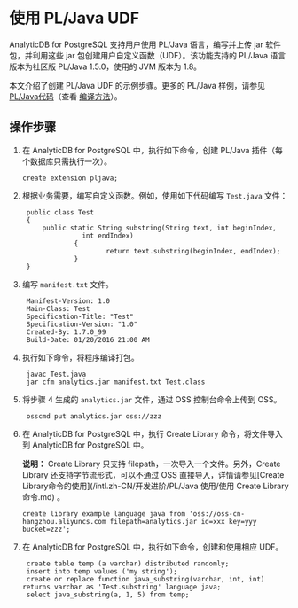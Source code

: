 # 使用 PL/Java UDF

AnalyticDB for PostgreSQL 支持用户使用 PL/Java 语言，编写并上传 jar 软件包，并利用这些 jar 包创建用户自定义函数（UDF）。该功能支持的 PL/Java 语言版本为社区版 PL/Java 1.5.0，使用的 JVM 版本为 1.8。

本文介绍了创建 PL/Java UDF 的示例步骤。更多的 PL/Java 样例，请参见 [PL/Java代码](https://github.com/tada/pljava/tree/master/pljava-examples/src/main/java/org/postgresql/pljava/example)（查看 [编译方法](https://tada.github.io/pljava/build/build.html)）。

## 操作步骤

1.  在 AnalyticDB for PostgreSQL 中，执行如下命令，创建 PL/Java 插件（每个数据库只需执行一次）。

    ```
    create extension pljava;
    ```

2.  根据业务需要，编写自定义函数。例如，使用如下代码编写 `Test.java` 文件：

    ```
     public class Test
     {
         public static String substring(String text, int beginIndex,
                   int endIndex)
                 {
                         return text.substring(beginIndex, endIndex);
                 }
     }
    ```

3.  编写 `manifest.txt` 文件。

    ```
     Manifest-Version: 1.0
     Main-Class: Test
     Specification-Title: "Test"
     Specification-Version: "1.0"
     Created-By: 1.7.0_99
     Build-Date: 01/20/2016 21:00 AM
    ```

4.  执行如下命令，将程序编译打包。

    ```
     javac Test.java
     jar cfm analytics.jar manifest.txt Test.class
    ```

5.  将步骤 4 生成的 `analytics.jar` 文件，通过 OSS 控制台命令上传到 OSS。

    ```
     osscmd put analytics.jar oss://zzz
    ```

6.  在 AnalyticDB for PostgreSQL 中，执行 Create Library 命令，将文件导入到 AnalyticDB for PostgreSQL 中。

    **说明：** Create Library 只支持 filepath，一次导入一个文件。另外，Create Library 还支持字节流形式，可以不通过 OSS 直接导入，详情请参见[Create Library命令的使用](/intl.zh-CN/开发进阶/PL/Java 使用/使用 Create Library 命令.md) 。

    ```
    create library example language java from 'oss://oss-cn-hangzhou.aliyuncs.com filepath=analytics.jar id=xxx key=yyy bucket=zzz';
    ```

7.  在 AnalyticDB for PostgreSQL 中，执行如下命令，创建和使用相应 UDF。

    ```
     create table temp (a varchar) distributed randomly;
     insert into temp values ('my string');
     create or replace function java_substring(varchar, int, int) returns varchar as 'Test.substring' language java;
     select java_substring(a, 1, 5) from temp;
    ```


